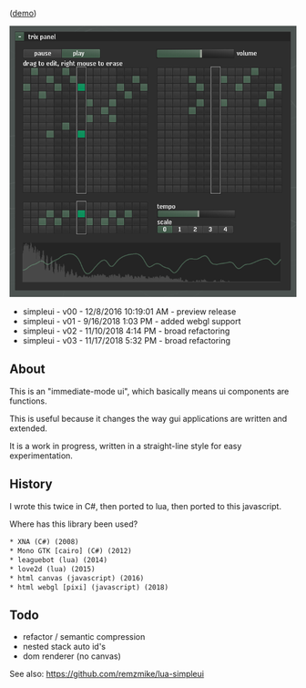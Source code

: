 ([demo](https://remzmike.github.io/simpleui/))

![screenshot](simpleui-v04-trix.png)

* simpleui - v00 - 12/8/2016 10:19:01 AM - preview release
* simpleui - v01 - 9/16/2018 1:03 PM - added webgl support
* simpleui - v02 - 11/10/2018 4:14 PM - broad refactoring
* simpleui - v03 - 11/17/2018 5:32 PM - broad refactoring

## About

This is an "immediate-mode ui", which basically means ui components are functions.

This is useful because it changes the way gui applications are written and extended.

It is a work in progress, written in a straight-line style for easy experimentation.

## History

I wrote this twice in C#, then ported to lua, then ported to this javascript.

Where has this library been used?

    * XNA (C#) (2008)
    * Mono GTK [cairo] (C#) (2012)
    * leaguebot (lua) (2014)
    * love2d (lua) (2015)    
    * html canvas (javascript) (2016)
    * html webgl [pixi] (javascript) (2018)

## Todo

* refactor / semantic compression
* nested stack auto id's
* dom renderer (no canvas)

See also: https://github.com/remzmike/lua-simpleui